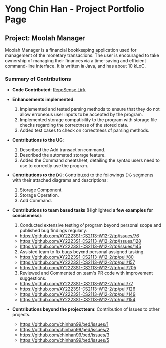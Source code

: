 # Yong Chin Han - Project Portfolio Page

## Project: Moolah Manager

Moolah Manager is a financial bookkeeping application used for management of the monetary transactions.
The user is encouraged to take ownership of managing their finances via a time-saving and efficient command-line
interface.
It is written in Java, and has about 10 kLoC.

### Summary of Contributions

* **Code
  Contributed**: [RepoSense Link](https://nus-cs2113-ay2223s1.github.io/tp-dashboard/?search=chinhan99&breakdown=true&sort=groupTitle&sortWithin=title&since=2022-09-16&timeframe=commit&mergegroup=&groupSelect=groupByRepos&checkedFileTypes=docs~functional-code~test-code~other)


* **Enhancements implemented**: 
  1) Implemented and tested parsing methods to ensure that they do not allow erroneous user inputs to be accepted by the program.  
  2) Implemented storage compatibility to the program with storage file checks regarding the correctness of the stored data.
  3) Added test cases to check on correctness of parsing methods.


* **Contributions to the UG**:
  1) Described the Add transaction command.
  2) Described the automated storage feature. 
  3) Added the Command cheatsheet, detailing the syntax users need to use to correctly use the program.


* **Contributions to the DG**:
Contributed to the followings DG segments with their attached diagrams and descriptions:
  1) Storage Component.
  2) Storage Operation.
  3) Add Command.


* **Contributions to team based tasks** (Highlighted **a few examples for conciseness**):
  1) Conducted extensive testing of program beyond personal scope and published bug findings regularly.
  - https://github.com/AY2223S1-CS2113-W12-2/tp/issues/76
  - https://github.com/AY2223S1-CS2113-W12-2/tp/issues/128
  - https://github.com/AY2223S1-CS2113-W12-2/tp/issues/145
  
  2) Assisted team to fix bugs beyond personal assigned tasking.
  - https://github.com/AY2223S1-CS2113-W12-2/tp/pull/80
  - https://github.com/AY2223S1-CS2113-W12-2/tp/pull/157
  - https://github.com/AY2223S1-CS2113-W12-2/tp/pull/205
  
  3) Reviewed and Commented on team's PR code with improvement suggestions. 
  - https://github.com/AY2223S1-CS2113-W12-2/tp/pull/77
  - https://github.com/AY2223S1-CS2113-W12-2/tp/pull/126
  - https://github.com/AY2223S1-CS2113-W12-2/tp/pull/149
  - https://github.com/AY2223S1-CS2113-W12-2/tp/pull/154


* **Contributions beyond the project team**: Contribution of Issues to other projects.
  - https://github.com/chinhan99/ped/issues/1
  - https://github.com/chinhan99/ped/issues/2
  - https://github.com/chinhan99/ped/issues/3
  - https://github.com/chinhan99/ped/issues/5